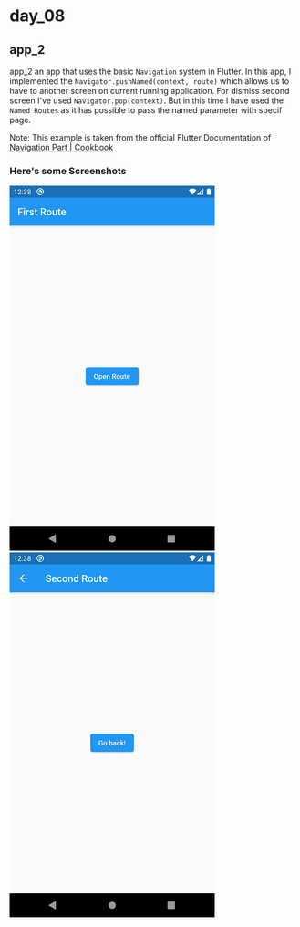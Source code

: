 # day_08
## app_2


app_2 an app that uses the basic `Navigation` system in Flutter. In this app, I implemented the `Navigator.pushNamed(context, route)` which allows us to have to another screen on current running application. For dismiss second screen I've used `Navigator.pop(context)`. But in this time I have used the `Named Routes` as it has possible to pass the named parameter with specif page.

Note: This example is taken from the official Flutter Documentation of [Navigation Part | Cookbook](https://flutter.dev/docs/cookbook/navigation/named-routes)

### Here's some Screenshots

![Screenshot 1](assets/images/Screenshot_1613243319.png) &nbsp; &nbsp; ![Screenshot 2](assets/images/Screenshot_1613243325.png)